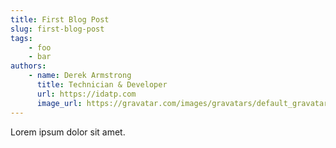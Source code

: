 ```yaml
---
title: First Blog Post
slug: first-blog-post
tags:
    - foo
    - bar
authors:
    - name: Derek Armstrong
      title: Technician & Developer
      url: https://idatp.com
      image_url: https://gravatar.com/images/gravatars/default_gravatar.png?s=256
---
```

Lorem ipsum dolor sit amet.